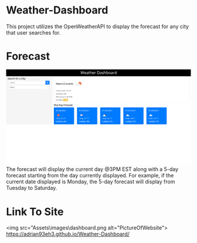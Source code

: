 # Weather-Dashboard
This project utilizes the OpenWeatherAPI to display the forecast for any city that user searches for.

# Forecast
<img src="Assets\images\forecast.png" alt="PictureOfWeatherForecast">
The forecast will display the current day @3PM EST along with a 5-day forecast starting from the day currently displayed. For example, if the current date displayed is Monday, the 5-day forecast will display from Tuesday to Saturday.

# Link To Site
<img src="Assets\images\dashboard.png alt="PictureOfWebsite">
https://adrian93eh3.github.io/Weather-Dashboard/

